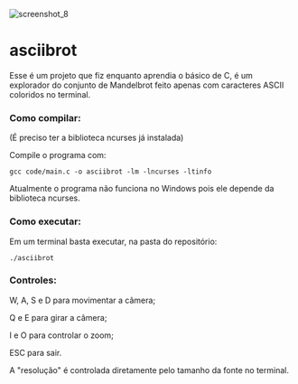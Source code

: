 ![screenshot_8](https://github.com/nullJonas/asciibrot/blob/main/screenshots/screenshot_8.png)
# asciibrot
Esse é um projeto que fiz enquanto aprendia o básico de C, é um explorador do conjunto de Mandelbrot feito apenas com caracteres ASCII coloridos no terminal.

### Como compilar:
(É preciso ter a biblioteca ncurses já instalada)

Compile o programa com:

```gcc code/main.c -o asciibrot -lm -lncurses -ltinfo```

Atualmente o programa não funciona no Windows pois ele depende da biblioteca ncurses.

### Como executar:
Em um terminal basta executar, na pasta do repositório:

```./asciibrot```

### Controles:
W, A, S e D para movimentar a câmera;

Q e E para girar a câmera;

I e O para controlar o zoom;

ESC para sair.

A "resolução" é controlada diretamente pelo tamanho da fonte no terminal.
